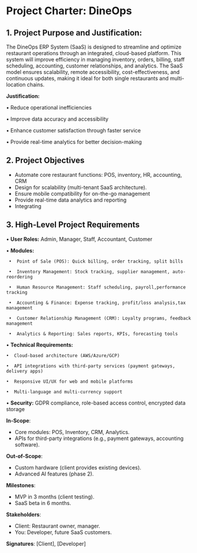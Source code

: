 # Project Charter: DineOps  

## 1. Project Purpose and Justification:
The DineOps ERP System (SaaS) is designed to streamline and optimize restaurant operations through an integrated, cloud-based platform. This system will improve efficiency in managing inventory, orders, billing, staff scheduling, accounting, customer relationships, and analytics. The SaaS model ensures scalability, remote accessibility, cost-effectiveness, and continuous updates, making it ideal for both single restaurants and multi-location chains.

**Justification:**

•  Reduce operational inefficiencies

•  Improve data accuracy and accessibility

•  Enhance customer satisfaction through faster service

•  Provide real-time analytics for better decision-making

## 2. Project Objectives
- Automate core restaurant functions: POS, inventory, HR, accounting, CRM  
- Design for scalability (multi-tenant SaaS architecture).  
- Ensure mobile compatibility for on-the-go management
- Provide real-time data analytics and reporting
- Integrating 

## 3. High-Level Project Requirements

•  **User Roles:** Admin, Manager, Staff, Accountant, Customer

• **Modules:**

	 •  Point of Sale (POS): Quick billing, order tracking, split bills
   
	 •  Inventory Management: Stock tracking, supplier management, auto-reordering
   
	 •  Human Resource Management: Staff scheduling, payroll,performance tracking
   
	 •  Accounting & Finance: Expense tracking, profit/loss analysis,tax management
   
	 •  Customer Relationship Management (CRM): Loyalty programs, feedback management
   
	 •  Analytics & Reporting: Sales reports, KPIs, forecasting tools

• **Technical Requirements:**

	•  Cloud-based architecture (AWS/Azure/GCP)

	•  API integrations with third-party services (payment gateways, delivery apps)

	•  Responsive UI/UX for web and mobile platforms

	•  Multi-language and multi-currency support

•  **Security:** GDPR compliance, role-based access control, encrypted data storage

**In-Scope**:  
- Core modules: POS, Inventory, CRM, Analytics.  
- APIs for third-party integrations (e.g., payment gateways, accounting software).  

**Out-of-Scope**:  
- Custom hardware (client provides existing devices).  
- Advanced AI features (phase 2).  

**Milestones**:  
- MVP in 3 months (client testing).  
- SaaS beta in 6 months.  

**Stakeholders**:  
- Client: Restaurant owner, manager.  
- You: Developer, future SaaS customers.  

**Signatures**: [Client], [Developer]  
<!--stackedit_data:
eyJoaXN0b3J5IjpbNzM1NjE3Mjk2LDE5NDQ0OTExMDYsLTE0Nj
cxMTc3NDIsLTIxMzkwMTM5ODIsMTIxNzc5OTg2OSwxOTk1NDc0
ODMzLDIyMzAxMTgyMSwtODE4MTIyOTAzLC0xMDU2MjIyMjYxLC
05NTMwNzM1OTQsLTE5NTg1NjYzMzVdfQ==
-->